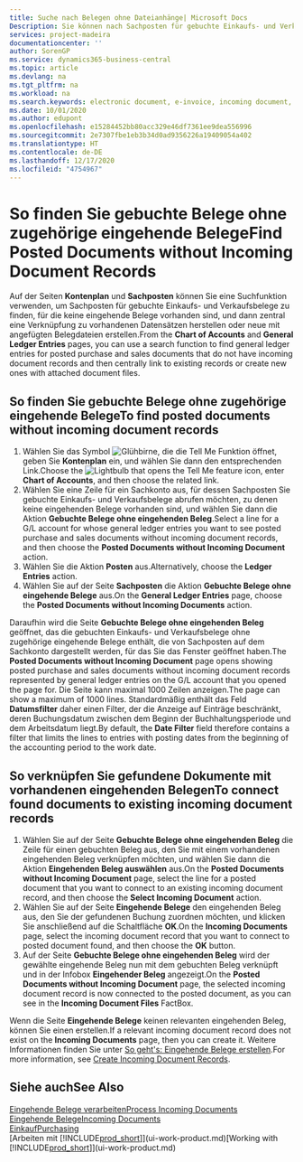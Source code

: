 ```yaml
---
title: Suche nach Belegen ohne Dateianhänge| Microsoft Docs
Description: Sie können nach Sachposten für gebuchte Einkaufs- und Verkaufsbelege suchen, die keine eingehenden elektronische Belege haben, wie importierte Rechnungen.
services: project-madeira
documentationcenter: ''
author: SorenGP
ms.service: dynamics365-business-central
ms.topic: article
ms.devlang: na
ms.tgt_pltfrm: na
ms.workload: na
ms.search.keywords: electronic document, e-invoice, incoming document, OCR, ecommerce, document exchange, import invoice
ms.date: 10/01/2020
ms.author: edupont
ms.openlocfilehash: e15284452bb80acc329e46df7361ee9dea556996
ms.sourcegitcommit: 2e7307fbe1eb3b34d0ad9356226a19409054a402
ms.translationtype: HT
ms.contentlocale: de-DE
ms.lasthandoff: 12/17/2020
ms.locfileid: "4754967"
---
```

# <a name="find-posted-documents-without-incoming-document-records"></a><span data-ttu-id="ea587-103">So finden Sie gebuchte Belege ohne zugehörige eingehende Belege</span><span class="sxs-lookup"><span data-stu-id="ea587-103">Find Posted Documents without Incoming Document Records</span></span>
<span data-ttu-id="ea587-104">Auf der Seiten **Kontenplan** und **Sachposten** können Sie eine Suchfunktion verwenden, um Sachposten für gebuchte Einkaufs- und Verkaufsbelege zu finden, für die keine eingehende Belege vorhanden sind, und dann zentral eine Verknüpfung zu vorhandenen Datensätzen herstellen oder neue mit angefügten Belegdateien erstellen.</span><span class="sxs-lookup"><span data-stu-id="ea587-104">From the **Chart of Accounts** and **General Ledger Entries** pages, you can use a search function to find general ledger entries for posted purchase and sales documents that do not have incoming document records and then centrally link to existing records or create new ones with attached document files.</span></span>

## <a name="to-find-posted-documents-without-incoming-document-records"></a><span data-ttu-id="ea587-105">So finden Sie gebuchte Belege ohne zugehörige eingehende Belege</span><span class="sxs-lookup"><span data-stu-id="ea587-105">To find posted documents without incoming document records</span></span>
1. <span data-ttu-id="ea587-106">Wählen Sie das Symbol ![Glühbirne, die die Tell Me Funktion öffnet](media/ui-search/search_small.png "Was möchten Sie tun?"), geben Sie **Kontenplan** ein, und wählen Sie dann den entsprechenden Link.</span><span class="sxs-lookup"><span data-stu-id="ea587-106">Choose the ![Lightbulb that opens the Tell Me feature](media/ui-search/search_small.png "Tell me what you want to do") icon, enter **Chart of Accounts**, and then choose the related link.</span></span>
2. <span data-ttu-id="ea587-107">Wählen Sie eine Zeile für ein Sachkonto aus, für dessen Sachposten Sie gebuchte Einkaufs- und Verkaufsbelege abrufen möchten, zu denen keine eingehenden Belege vorhanden sind, und wählen Sie dann die Aktion **Gebuchte Belege ohne eingehenden Beleg**.</span><span class="sxs-lookup"><span data-stu-id="ea587-107">Select a line for a G/L account for whose general ledger entries you want to see posted purchase and sales documents without incoming document records, and then choose the **Posted Documents without Incoming Document** action.</span></span>
3. <span data-ttu-id="ea587-108">Wählen Sie die Aktion **Posten** aus.</span><span class="sxs-lookup"><span data-stu-id="ea587-108">Alternatively, choose the **Ledger Entries** action.</span></span>
4. <span data-ttu-id="ea587-109">Wählen Sie auf der Seite **Sachposten** die Aktion **Gebuchte Belege ohne eingehende Belege** aus.</span><span class="sxs-lookup"><span data-stu-id="ea587-109">On the **General Ledger Entries** page, choose the **Posted Documents without Incoming Documents** action.</span></span>

<span data-ttu-id="ea587-110">Daraufhin wird die Seite **Gebuchte Belege ohne eingehenden Beleg** geöffnet, das die gebuchten Einkaufs- und Verkaufsbelege ohne zugehörige eingehende Belege enthält, die von Sachposten auf dem Sachkonto dargestellt werden, für das Sie das Fenster geöffnet haben.</span><span class="sxs-lookup"><span data-stu-id="ea587-110">The **Posted Documents without Incoming Document** page opens showing posted purchase and sales documents without incoming document records represented by general ledger entries on the G/L account that you opened the page for.</span></span> <span data-ttu-id="ea587-111">Die Seite kann maximal 1000 Zeilen anzeigen.</span><span class="sxs-lookup"><span data-stu-id="ea587-111">The page can show a maximum of 1000 lines.</span></span> <span data-ttu-id="ea587-112">Standardmäßig enthält das Feld **Datumsfilter** daher einen Filter, der die Anzeige auf Einträge beschränkt, deren Buchungsdatum zwischen dem Beginn der Buchhaltungsperiode und dem Arbeitsdatum liegt.</span><span class="sxs-lookup"><span data-stu-id="ea587-112">By default, the **Date Filter** field therefore contains a filter that limits the lines to entries with posting dates from the beginning of the accounting period to the work date.</span></span>

## <a name="to-connect-found-documents-to-existing-incoming-document-records"></a><span data-ttu-id="ea587-113">So verknüpfen Sie gefundene Dokumente mit vorhandenen eingehenden Belegen</span><span class="sxs-lookup"><span data-stu-id="ea587-113">To connect found documents to existing incoming document records</span></span>
1. <span data-ttu-id="ea587-114">Wählen Sie auf der Seite **Gebuchte Belege ohne eingehenden Beleg** die Zeile für einen gebuchten Beleg aus, den Sie mit einem vorhandenen eingehenden Beleg verknüpfen möchten, und wählen Sie dann die Aktion **Eingehenden Beleg auswählen** aus.</span><span class="sxs-lookup"><span data-stu-id="ea587-114">On the **Posted Documents without Incoming Document** page, select the line for a posted document that you want to connect to an existing incoming document record, and then choose the **Select Incoming Document** action.</span></span>
2. <span data-ttu-id="ea587-115">Wählen Sie auf der Seite **Eingehende Belege** den eingehenden Beleg aus, den Sie der gefundenen Buchung zuordnen möchten, und klicken Sie anschließend auf die Schaltfläche **OK**.</span><span class="sxs-lookup"><span data-stu-id="ea587-115">On the **Incoming Documents** page, select the incoming document record that you want to connect to posted document found, and then choose the **OK** button.</span></span>
3. <span data-ttu-id="ea587-116">Auf der Seite **Gebuchte Belege ohne eingehenden Beleg** wird der gewählte eingehende Beleg nun mit dem gebuchten Beleg verknüpft und in der Infobox **Eingehender Beleg** angezeigt.</span><span class="sxs-lookup"><span data-stu-id="ea587-116">On the **Posted Documents without Incoming Document** page, the selected incoming document record is now connected to the posted document, as you can see in the **Incoming Document Files** FactBox.</span></span>

<span data-ttu-id="ea587-117">Wenn die Seite **Eingehende Belege** keinen relevanten eingehenden Beleg, können Sie einen erstellen.</span><span class="sxs-lookup"><span data-stu-id="ea587-117">If a relevant incoming document record does not exist on the **Incoming Documents** page, then you can create it.</span></span> <span data-ttu-id="ea587-118">Weitere Informationen finden Sie unter [So geht's: Eingehende Belege erstellen](across-how-create-income-document-records.md).</span><span class="sxs-lookup"><span data-stu-id="ea587-118">For more information, see [Create Incoming Document Records](across-how-create-income-document-records.md).</span></span>

## <a name="see-also"></a><span data-ttu-id="ea587-119">Siehe auch</span><span class="sxs-lookup"><span data-stu-id="ea587-119">See Also</span></span>
[<span data-ttu-id="ea587-120">Eingehende Belege verarbeiten</span><span class="sxs-lookup"><span data-stu-id="ea587-120">Process Incoming Documents</span></span>](across-process-income-documents.md)  
[<span data-ttu-id="ea587-121">Eingehende Belege</span><span class="sxs-lookup"><span data-stu-id="ea587-121">Incoming Documents</span></span>](across-income-documents.md)  
[<span data-ttu-id="ea587-122">Einkauf</span><span class="sxs-lookup"><span data-stu-id="ea587-122">Purchasing</span></span>](purchasing-manage-purchasing.md)  
<span data-ttu-id="ea587-123">[Arbeiten mit [!INCLUDE[prod_short](includes/prod_short.md)]](ui-work-product.md)</span><span class="sxs-lookup"><span data-stu-id="ea587-123">[Working with [!INCLUDE[prod_short](includes/prod_short.md)]](ui-work-product.md)</span></span>
